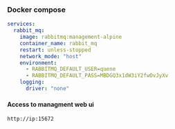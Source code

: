 ### Docker compose 
```yml
services:
  rabbit_mq:
    image: rabbitmq:management-alpine
    container_name: rabbit_mq
    restart: unless-stopped
    network_mode: "host"
    environment:
      - RABBITMQ_DEFAULT_USER=quene
      - RABBITMQ_DEFAULT_PASS=MBDGQ3x1dW3iY2fwOvJyXv
    logging:
      driver: "none"
```
#### Access to managment web ui
`http://ip:15672`
